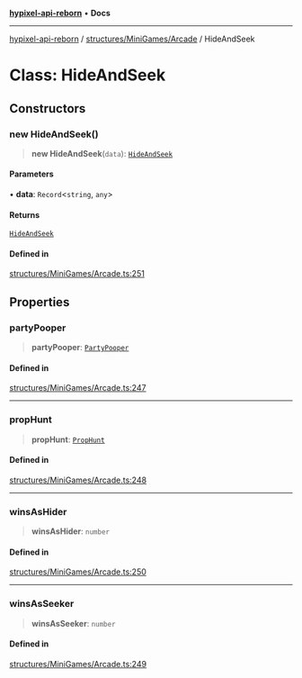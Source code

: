 [**hypixel-api-reborn**](../../../../README.md) • **Docs**

***

[hypixel-api-reborn](../../../../modules.md) / [structures/MiniGames/Arcade](../README.md) / HideAndSeek

# Class: HideAndSeek

## Constructors

### new HideAndSeek()

> **new HideAndSeek**(`data`): [`HideAndSeek`](HideAndSeek.md)

#### Parameters

• **data**: `Record`\<`string`, `any`\>

#### Returns

[`HideAndSeek`](HideAndSeek.md)

#### Defined in

[structures/MiniGames/Arcade.ts:251](https://github.com/Kathund/REBORN-docs-TEST/blob/226e7f6a62bb6bca87ef0828ac84e9098d59f860/src/structures/MiniGames/Arcade.ts#L251)

## Properties

### partyPooper

> **partyPooper**: [`PartyPooper`](PartyPooper.md)

#### Defined in

[structures/MiniGames/Arcade.ts:247](https://github.com/Kathund/REBORN-docs-TEST/blob/226e7f6a62bb6bca87ef0828ac84e9098d59f860/src/structures/MiniGames/Arcade.ts#L247)

***

### propHunt

> **propHunt**: [`PropHunt`](PropHunt.md)

#### Defined in

[structures/MiniGames/Arcade.ts:248](https://github.com/Kathund/REBORN-docs-TEST/blob/226e7f6a62bb6bca87ef0828ac84e9098d59f860/src/structures/MiniGames/Arcade.ts#L248)

***

### winsAsHider

> **winsAsHider**: `number`

#### Defined in

[structures/MiniGames/Arcade.ts:250](https://github.com/Kathund/REBORN-docs-TEST/blob/226e7f6a62bb6bca87ef0828ac84e9098d59f860/src/structures/MiniGames/Arcade.ts#L250)

***

### winsAsSeeker

> **winsAsSeeker**: `number`

#### Defined in

[structures/MiniGames/Arcade.ts:249](https://github.com/Kathund/REBORN-docs-TEST/blob/226e7f6a62bb6bca87ef0828ac84e9098d59f860/src/structures/MiniGames/Arcade.ts#L249)
